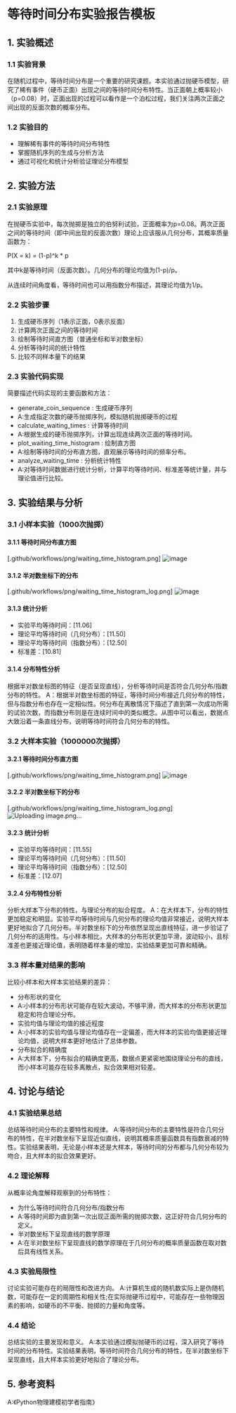 # 等待时间分布实验报告模板
## 1. 实验概述
### 1.1 实验背景
在随机过程中，等待时间分布是一个重要的研究课题。本实验通过抛硬币模型，研究了稀有事件（硬币正面）出现之间的等待时间分布特性。当正面朝上概率较小（p=0.08）时，正面出现的过程可以看作是一个泊松过程，我们关注两次正面之间出现的反面次数的概率分布。

### 1.2 实验目的
- 理解稀有事件的等待时间分布特性
- 掌握随机序列的生成与分析方法
- 通过可视化和统计分析验证理论分布模型
## 2. 实验方法
### 2.1 实验原理
在抛硬币实验中，每次抛掷是独立的伯努利试验，正面概率为p=0.08。两次正面之间的等待时间（即中间出现的反面次数）理论上应该服从几何分布，其概率质量函数为：

P(X = k) = (1-p)^k * p

其中k是等待时间（反面次数）。几何分布的理论均值为(1-p)/p。

从连续时间角度看，等待时间也可以用指数分布描述，其理论均值为1/p。

### 2.2 实验步骤
1. 生成硬币序列（1表示正面，0表示反面）
2. 计算两次正面之间的等待时间
3. 绘制等待时间直方图（普通坐标和半对数坐标）
4. 分析等待时间的统计特性
5. 比较不同样本量下的结果
### 2.3 实验代码实现
简要描述代码实现的主要函数和方法：

- generate_coin_sequence : 生成硬币序列
- A:生成指定次数的硬币抛掷序列，模拟随机抛掷硬币的过程
- calculate_waiting_times : 计算等待时间
- A:根据生成的硬币抛掷序列，计算出现连续两次正面的等待时间。
- plot_waiting_time_histogram : 绘制直方图
- A:绘制等待时间的分布直方图，直观展示等待时间的频率分布。
- analyze_waiting_time : 分析统计特性
- A:对等待时间数据进行统计分析，计算平均等待时间、标准差等统计量，并与理论值进行比较。
## 3. 实验结果与分析
### 3.1 小样本实验（1000次抛掷） 
#### 3.1.1 等待时间分布直方图
[.github/workflows/png/waiting_time_histogram.png]
![image](https://github.com/user-attachments/assets/0b9afe61-a943-4129-8ab6-c6373bfe861a)

#### 3.1.2 半对数坐标下的分布
[.github/workflows/png/waiting_time_histogram_log.png]
![image](https://github.com/user-attachments/assets/5e258197-1183-44ce-9895-9eb781d311c3)

 #### 3.1.3 统计分析
- 实验平均等待时间：[11.06]
- 理论平均等待时间（几何分布）：[11.50]
- 理论平均等待时间（指数分布）：[12.50]
- 标准差：[10.81] 
#### 3.1.4 分布特性分析
根据半对数坐标图的特征（是否呈现直线），分析等待时间是否符合几何分布/指数分布的特性。
A：根据半对数坐标图的特征，等待时间分布接近几何分布的特性，但与指数分布也存在一定相似性。何分布在离散情况下描述了直到第一次成功所需的试验次数，而指数分布则是在连续时间中的类似概念。从图中可以看出，数据点大致沿着一条直线分布，说明等待时间符合几何分布的特性。
### 3.2 大样本实验（1000000次抛掷） 
#### 3.2.1 等待时间分布直方图
[.github/workflows/png/waiting_time_histogram.png]
![image](https://github.com/user-attachments/assets/05020cab-900b-413f-b55a-d13432cfc2e1)

#### 3.2.2 半对数坐标下的分布
[.github/workflows/png/waiting_time_histogram_log.png]
![Uploading image.png…]()

#### 3.2.3 统计分析
- 实验平均等待时间：[11.55]
- 理论平均等待时间（几何分布）：[11.50]
- 理论平均等待时间（指数分布）：[12.50]
- 标准差：[12.07] 
#### 3.2.4 分布特性分析
分析大样本下分布的特性，与理论分布的拟合程度。
A：在大样本下，分布的特性更加稳定和明显。实验平均等待时间与几何分布的理论均值非常接近，说明大样本更好地拟合了几何分布。半对数坐标下的分布依然呈现出直线特征，进一步验证了几何分布的适用性。与小样本相比，大样本的分布形状更加平滑，波动较小，且标准差也更接近理论值，表明随着样本量的增加，实验结果更加可靠和精确。
### 3.3 样本量对结果的影响
比较小样本和大样本实验结果的差异：

- 分布形状的变化
- A:小样本的分布形状可能存在较大波动，不够平滑，而大样本的分布形状更加稳定和符合理论分布。
- 实验均值与理论均值的接近程度
- A:小样本的实验均值与理论均值存在一定偏差，而大样本的实验均值更接近理论均值，说明大样本更好地估计了总体参数。
- 分布拟合的精确度
- A:大样本下，分布拟合的精确度更高，数据点更紧密地围绕理论分布的直线，而小样本可能存在较多离散点，拟合效果相对较差。
## 4. 讨论与结论
### 4.1 实验结果总结
总结等待时间分布的主要特性和规律。
A:等待时间分布的主要特性是符合几何分布的特性，在半对数坐标下呈现近似直线，说明其概率质量函数具有指数衰减的特性。实验结果表明，无论是小样本还是大样本，等待时间的分布都与几何分布较为吻合，且大样本的拟合效果更好。
### 4.2 理论解释
从概率论角度解释观察到的分布特性：
- 为什么等待时间符合几何分布/指数分布
- A:等待时间即为直到第一次出现正面所需的抛掷次数，这正好符合几何分布的定义。
- 半对数坐标下呈现直线的数学原理
- A:在半对数坐标下呈现直线的数学原理在于几何分布的概率质量函数在取对数后具有线性关系。
### 4.3 实验局限性
讨论实验可能存在的局限性和改进方向。
A:计算机生成的随机数实际上是伪随机数，可能存在一定的周期性和相关性;在实际抛硬币过程中，可能存在一些物理因素的影响，如硬币的不平衡、抛掷的力量和角度等。
### 4.4 结论
总结实验的主要发现和意义。
A:本实验通过模拟抛硬币的过程，深入研究了等待时间的分布特性。实验结果表明，等待时间符合几何分布的特性，在半对数坐标下呈现直线，且大样本实验更好地拟合了理论分布。
## 5. 参考资料
A:《Python物理建模初学者指南》

